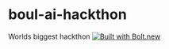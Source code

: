# boul-ai-hackthon
Worlds biggest hackthon
[![Built with Bolt.new](https://img.shields.io/badge/Built%20with-Bolt.new-blue)](https://bolt.new/~/RideAI)

